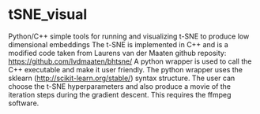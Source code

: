 # tSNE_visual
Python/C++ simple tools for running and visualizing t-SNE to produce low dimensional embeddings
The t-SNE is implemented in C++ and is a modified code taken from Laurens van der Maaten github reposity: https://github.com/lvdmaaten/bhtsne/
A python wrapper is used to call the C++ executable and make it user friendly. The python wrapper uses the sklearn (http://scikit-learn.org/stable/) syntax structure.
The user can choose the t-SNE hyperparameters and also produce a movie of the iteration steps during the
gradient descent. This requires the ffmpeg software.
 
 
